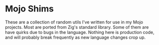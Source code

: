 # Mojo Shims

These are a collection of random utils I've written for use in my Mojo projects. Most are ported from Zig's standard library. Some of them are have quirks due to bugs in the language. Nothing here is production code, and will probably break frequently as new language changes crop up.